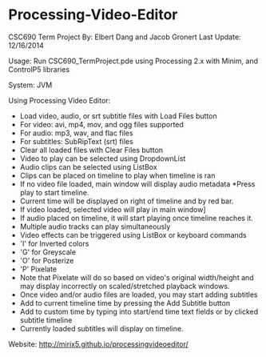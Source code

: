 Processing-Video-Editor
=======================

CSC690 Term Project
 By: Elbert Dang and Jacob Gronert
 Last Update: 12/16/2014
 
 Usage: Run CSC690_TermProject.pde using Processing 2.x with Minim, and ControlP5 libraries
 
 System: JVM 
 
Using Processing Video Editor:
* Load video, audio, or srt subtitle files with Load Files button
 * For video: avi, mp4, mov, and ogg files supported
 * For audio: mp3, wav, and flac files
 * For subtitles: SubRipText (srt) files
* Clear all loaded files with Clear Files button
* Video to play can be selected using DropdownList
* Audio clips can be selected using ListBox
 * Clips can be placed on timeline to play when timeline is ran
 * If no video file loaded, main window will display audio metadata
*Press play to start timeline. 
 * Current time will be displayed on right of timeline and by red bar.
 * If video loaded, selected video will play in main window]
 * If audio placed on timeline, it will start playing once timeline reaches it.
 * Multiple audio tracks can play simultaneously
* Video effects can be triggered using ListBox or keyboard commands
 * 'I' for Inverted colors
 * 'G' for Greyscale
 * 'O' for Posterize
 * 'P' Pixelate
  * Note that Pixelate will do so based on video's original width/height and may display incorrectly on scaled/stretched playback windows.
* Once video and/or audio files are loaded, you may start adding subtitles 
 * Add to current timeline time by pressing the Add Subtitle button
 * Add to custom time by typing into start/end time text fields or by clicked subtitle timeline
  * Currently loaded subtitles will display on timeline.
 
 Website: http://mirix5.github.io/processingvideoeditor/

